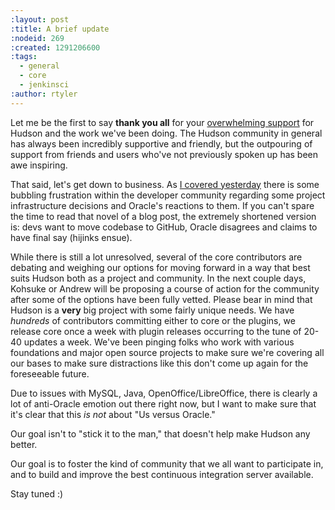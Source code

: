 ```yaml
---
:layout: post
:title: A brief update
:nodeid: 269
:created: 1291206600
:tags:
  - general
  - core
  - jenkinsci
:author: rtyler
---
```


Let me be the first to say **thank you all** for your [overwhelming support](http://twitter.com/#search?q=http%3A%2F%2Fwww.hudson-labs.org%2Fcontent%2Fwhos-driving-thing%2F) for
Hudson and the work we've been doing. The Hudson community in general has
always been incredibly supportive and friendly, but the outpouring of support from
friends and users who've not previously spoken up has been awe inspiring.

That said, let's get down to business. As [I covered
yesterday](http://www.hudson-labs.org/content/whos-driving-thing) there is some
bubbling frustration within the developer community regarding some project
infrastructure decisions and Oracle's reactions to them. If you can't spare the
time to read that novel of a blog post, the extremely shortened version is: devs want to
move codebase to GitHub, Oracle disagrees and claims to have final say (hijinks
ensue).

While there is still a lot unresolved, several of the core contributors are
debating and weighing our options for moving forward in a way that best
suits Hudson both as a project and community. In the next couple days, Kohsuke
or Andrew will be proposing a course of action for the community after some of
the options have been fully vetted. Please bear in mind that Hudson is a **very** big project with some fairly unique needs. We have _hundreds_ of contributors committing either to core or the plugins, we release core once a week with plugin releases occurring to the tune of 20-40 updates a week. We've been pinging folks who work with various foundations and major open source projects to make sure we're covering all our bases to make sure distractions like this don't come up again for the foreseeable future.

Due to issues with MySQL, Java, OpenOffice/LibreOffice, there is clearly a lot of anti-Oracle emotion out there right now, but I want
to make sure that it's clear that this _is not_ about "Us versus Oracle."

Our goal isn't to "stick it to the man," that doesn't help make Hudson any better.

Our goal is to foster the kind of community that we all want to
participate in, and to build and improve the best continuous integration
server available.

Stay tuned :)

## <!--break-->
